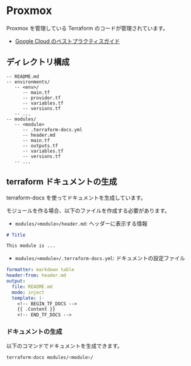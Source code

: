 # Proxmox

Proxmox を管理している Terraform のコードが管理されています。

* [Google Cloud のベストプラクティスガイド](https://cloud.google.com/docs/terraform/best-practices-for-terraform)

## ディレクトリ構成

```plain
-- README.md
-- environments/
   -- <env>/
      -- main.tf
      -- provider.tf
      -- variables.tf
      -- versions.tf
   -- ...
-- modules/
   -- <module>
      -- .terraform-docs.yml
      -- header.md
      -- main.tf
      -- outputs.tf
      -- variables.tf
      -- versions.tf
   -- ...
```

## terraform ドキュメントの生成

terraform-docs を使ってドキュメントを生成しています。

モジュールを作る場合、以下のファイルを作成する必要があります。

- `modules/<module>/header.md`: ヘッダーに表示する情報

```markdown
# Title

This module is ...
```

- `modules/<module>/.terraform-docs.yml`: ドキュメントの設定ファイル

```yaml
formatter: markdown table
header-from: header.md
output:
  file: README.md
  mode: inject
  template: |-
    <!-- BEGIN_TF_DOCS -->
    {{ .Content }}
    <!-- END_TF_DOCS -->
```

### ドキュメントの生成

以下のコマンドでドキュメントを生成できます。

```bash
terraform-docs modules/<module>/
```
